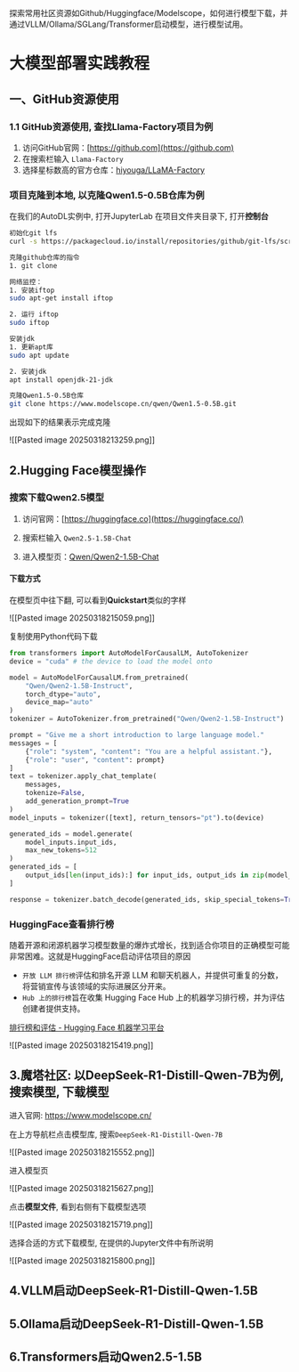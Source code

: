 
探索常用社区资源如Github/Huggingface/Modelscope，如何进行模型下载，并通过VLLM/Ollama/SGLang/Transformer启动模型，进行模型试用。


# 大模型部署实践教程

## 一、GitHub资源使用
### 1.1 GitHub资源使用, 查找Llama-Factory项目为例
1. 访问GitHub官网：[https://github.com](https://github.com)
2. 在搜索栏输入 `Llama-Factory` 
3. 选择星标数高的官方仓库：[hiyouga/LLaMA-Factory](https://github.com/hiyouga/LLaMA-Factory)

### 项目克隆到本地, 以克隆Qwen1.5-0.5B仓库为例

在我们的AutoDL实例中, 打开JupyterLab
在项目文件夹目录下, 打开**控制台**

```bash
初始化git lfs
curl -s https://packagecloud.io/install/repositories/github/git-lfs/script.deb.sh | sudo bash && sudo apt-get install git-lfs && git lfs install

克隆github仓库的指令
1. git clone

网络监控：
1. 安装iftop
sudo apt-get install iftop

2. 运行 iftop
sudo iftop

安装jdk
1. 更新apt库
sudo apt update

2. 安装jdk
apt install openjdk-21-jdk

克隆Qwen1.5-0.5B仓库
git clone https://www.modelscope.cn/qwen/Qwen1.5-0.5B.git
```

出现如下的结果表示完成克隆

![[Pasted image 20250318213259.png]]

## 2.Hugging Face模型操作

### 搜索下载Qwen2.5模型

1. 访问官网：[https://huggingface.co](https://huggingface.co/)
    
2. 搜索栏输入 `Qwen2.5-1.5B-Chat`
    
3. 进入模型页：[Qwen/Qwen2-1.5B-Chat](https://huggingface.co/Qwen/Qwen2-1.5B-Chat)
    

#### 下载方式

在模型页中往下翻, 可以看到**Quickstart**类似的字样

![[Pasted image 20250318215059.png]]

	
复制使用Python代码下载
```python
from transformers import AutoModelForCausalLM, AutoTokenizer
device = "cuda" # the device to load the model onto

model = AutoModelForCausalLM.from_pretrained(
    "Qwen/Qwen2-1.5B-Instruct",
    torch_dtype="auto",
    device_map="auto"
)
tokenizer = AutoTokenizer.from_pretrained("Qwen/Qwen2-1.5B-Instruct")

prompt = "Give me a short introduction to large language model."
messages = [
    {"role": "system", "content": "You are a helpful assistant."},
    {"role": "user", "content": prompt}
]
text = tokenizer.apply_chat_template(
    messages,
    tokenize=False,
    add_generation_prompt=True
)
model_inputs = tokenizer([text], return_tensors="pt").to(device)

generated_ids = model.generate(
    model_inputs.input_ids,
    max_new_tokens=512
)
generated_ids = [
    output_ids[len(input_ids):] for input_ids, output_ids in zip(model_inputs.input_ids, generated_ids)
]

response = tokenizer.batch_decode(generated_ids, skip_special_tokens=True)[0]
```

### HuggingFace查看排行榜

随着开源和闭源机器学习模型数量的爆炸式增长，找到适合你项目的正确模型可能非常困难。这就是HuggingFace启动评估项目的原因

- `开放 LLM 排行榜`评估和排名开源 LLM 和聊天机器人，并提供可重复的分数，将营销宣传与该领域的实际进展区分开来。
- `Hub 上的排行榜`旨在收集 Hugging Face Hub 上的机器学习排行榜，并为评估创建者提供支持。

[排行榜和评估 - Hugging Face 机器学习平台](https://hugging-face.cn/docs/leaderboards/index)

![[Pasted image 20250318215419.png]]

## 3.魔塔社区: 以DeepSeek-R1-Distill-Qwen-7B为例, 搜索模型, 下载模型

进入官网: https://www.modelscope.cn/

在上方导航栏点击模型库, 搜索`DeepSeek-R1-Distill-Qwen-7B`

![[Pasted image 20250318215552.png]]

进入模型页

![[Pasted image 20250318215627.png]]

点击**模型文件**, 看到右侧有下载模型选项

![[Pasted image 20250318215719.png]]

选择合适的方式下载模型, 在提供的Jupyter文件中有所说明

![[Pasted image 20250318215800.png]]


## 4.VLLM启动DeepSeek-R1-Distill-Qwen-1.5B
## 5.Ollama启动DeepSeek-R1-Distill-Qwen-1.5B
## 6.Transformers启动Qwen2.5-1.5B